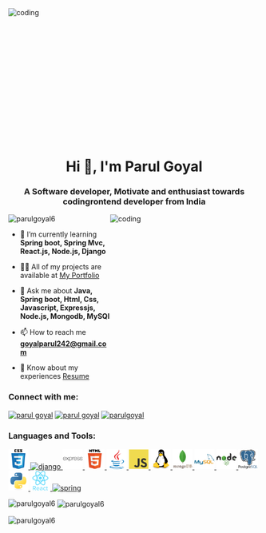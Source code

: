 <img align="right" alt="coding" width="1000" height="300" src="https://media.tenor.com/H-t9vVp0XUsAAAAM/cartoon-workhard.gif">

<h1 align="center">Hi 👋, I'm Parul Goyal</h1>
<h3 align="center">A Software developer, Motivate and enthusiast towards codingrontend developer from India</h3>

<img align="right" alt="coding" width="300" height="300" src="https://media2.giphy.com/media/CuuSHzuc0O166MRfjt/giphy.gif?cid=6c09b952prineqjy2kbl0pj778e6yllw7abz7xs01kvsx3v3&ep=v1_internal_gif_by_id&rid=giphy.gif&ct=g">
<p align="left"> <img src="https://komarev.com/ghpvc/?username=parulgoyal6&label=Profile%20views&color=0e75b6&style=flat" alt="parulgoyal6" /> </p>

- 🌱 I’m currently learning **Spring boot, Spring Mvc, React.js, Node.js, Django**

- 👨‍💻 All of my projects are available at [My Portfolio](https://parulgoyal.netlify.app)

- 💬 Ask me about **Java, Spring boot, Html, Css, Javascript, Expressjs, Node.js, Mongodb, MySQl**

- 📫 How to reach me **goyalparul242@gmail.com**

- 📄 Know about my experiences [Resume](https://drive.google.com/file/d/1egcjbQc2n25mPEswG-9qlF5Yy6DSXPns/view?usp=sharing)

<h3 align="left">Connect with me:</h3>
<p align="left">
<a href="https://www.linkedin.com/in/goyalparul12/" target="blank"><img align="center" src="https://raw.githubusercontent.com/rahuldkjain/github-profile-readme-generator/master/src/images/icons/Social/linked-in-alt.svg" alt="parul goyal" height="30" width="40" /></a>
<a href="https://www.hackerrank.com/profile/goyalparul254" target="blank"><img align="center" src="https://raw.githubusercontent.com/rahuldkjain/github-profile-readme-generator/master/src/images/icons/Social/hackerrank.svg" alt="parul goyal" height="30" width="40" /></a>
<a href="https://leetcode.com/u/goyalparul12/" target="blank"><img align="center" src="https://raw.githubusercontent.com/rahuldkjain/github-profile-readme-generator/master/src/images/icons/Social/leet-code.svg" alt="parulgoyal" height="30" width="40" /></a>
</p>

<h3 align="left">Languages and Tools:</h3>
<p align="left"> <a href="https://www.w3schools.com/css/" target="_blank" rel="noreferrer"> <img src="https://raw.githubusercontent.com/devicons/devicon/master/icons/css3/css3-original-wordmark.svg" alt="css3" width="40" height="40"/> </a> <a href="https://www.djangoproject.com/" target="_blank" rel="noreferrer"> <img src="https://cdn.worldvectorlogo.com/logos/django.svg" alt="django" width="40" height="40"/> </a> <a href="https://expressjs.com" target="_blank" rel="noreferrer"> <img src="https://raw.githubusercontent.com/devicons/devicon/master/icons/express/express-original-wordmark.svg" alt="express" width="40" height="40"/> </a> <a href="https://www.w3.org/html/" target="_blank" rel="noreferrer"> <img src="https://raw.githubusercontent.com/devicons/devicon/master/icons/html5/html5-original-wordmark.svg" alt="html5" width="40" height="40"/> </a> <a href="https://www.java.com" target="_blank" rel="noreferrer"> <img src="https://raw.githubusercontent.com/devicons/devicon/master/icons/java/java-original.svg" alt="java" width="40" height="40"/> </a> <a href="https://developer.mozilla.org/en-US/docs/Web/JavaScript" target="_blank" rel="noreferrer"> <img src="https://raw.githubusercontent.com/devicons/devicon/master/icons/javascript/javascript-original.svg" alt="javascript" width="40" height="40"/> </a> <a href="https://www.linux.org/" target="_blank" rel="noreferrer"> <img src="https://raw.githubusercontent.com/devicons/devicon/master/icons/linux/linux-original.svg" alt="linux" width="40" height="40"/> </a> <a href="https://www.mongodb.com/" target="_blank" rel="noreferrer"> <img src="https://raw.githubusercontent.com/devicons/devicon/master/icons/mongodb/mongodb-original-wordmark.svg" alt="mongodb" width="40" height="40"/> </a> <a href="https://www.mysql.com/" target="_blank" rel="noreferrer"> <img src="https://raw.githubusercontent.com/devicons/devicon/master/icons/mysql/mysql-original-wordmark.svg" alt="mysql" width="40" height="40"/> </a> <a href="https://nodejs.org" target="_blank" rel="noreferrer"> <img src="https://raw.githubusercontent.com/devicons/devicon/master/icons/nodejs/nodejs-original-wordmark.svg" alt="nodejs" width="40" height="40"/> </a> <a href="https://www.postgresql.org" target="_blank" rel="noreferrer"> <img src="https://raw.githubusercontent.com/devicons/devicon/master/icons/postgresql/postgresql-original-wordmark.svg" alt="postgresql" width="40" height="40"/> </a> <a href="https://www.python.org" target="_blank" rel="noreferrer"> <img src="https://raw.githubusercontent.com/devicons/devicon/master/icons/python/python-original.svg" alt="python" width="40" height="40"/> </a> <a href="https://reactjs.org/" target="_blank" rel="noreferrer"> <img src="https://raw.githubusercontent.com/devicons/devicon/master/icons/react/react-original-wordmark.svg" alt="react" width="40" height="40"/> </a> <a href="https://reactnative.dev/" target="_blank" rel="noreferrer"> </a> <a href="https://spring.io/" target="_blank" rel="noreferrer"> <img src="https://www.vectorlogo.zone/logos/springio/springio-icon.svg" alt="spring" width="40" height="40"/> </a> </p>

<p><img align="left" src="https://github-readme-stats.vercel.app/api/top-langs?username=parulgoyal6&show_icons=true&locale=en&layout=compact" alt="parulgoyal6" /></p>

<p>&nbsp;<img align="center" src="https://github-readme-stats.vercel.app/api?username=parulgoyal6&show_icons=true&locale=en" alt="parulgoyal6" /></p>

<p><img align="center" src="https://github-readme-streak-stats.herokuapp.com/?user=parulgoyal6&" alt="parulgoyal6" /></p>

